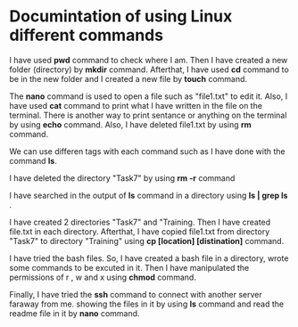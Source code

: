 # Documintation of using Linux different commands

I have used **pwd** command to check where I am. Then I have created a new folder (directory) by **mkdir** command. Afterthat, I have used **cd** command to be in the new folder and I created a new file by **touch** command.


The **nano** command is used to open a file such as "file1.txt" to edit it. Also, I have used **cat** command to print what I have written in the file on the terminal.
There is another way to print sentance or anything on the terminal by using **echo** command.
Also, I have deleted file1.txt by using **rm** command.


We can use differen tags with each command such as I have done with the command **ls**.


 I have deleted the directory "Task7" by using **rm -r** command

 I have searched in the output of **ls** command in a directory using **ls | grep ls** .



 I have created 2 directories "Task7" and "Training. Then I have created file.txt in each directory. Afterthat, I have copied file1.txt from directory "Task7" to directory "Training" using **cp [location] [distination]** command. 


 I have tried the bash files. So, I have created a bash file in a directory, wrote some commands to be excuted in it. Then I have manipulated the permissions of r , w and x using **chmod** command. 


 Finally, I have tried the **ssh** command to connect with another server faraway from me. showing the files in it by using **ls** command and read the readme file in it by **nano** command.
